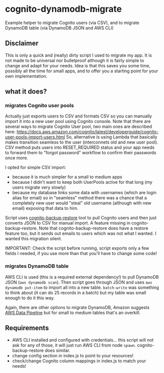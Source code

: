 # cognito-dynamodb-migrate
Example helper to migrate Cognito users (via CSV), and to migrate DynamoDB table (via DynamoDB JSON and AWS CLI)


## Disclaimer
This is only a quick and (really) dirty script I used to migrate my app. It is not made to be universal nor bulletproof although it is fairly simple to change and adapt for your needs.
Idea is that this saves you some time, possibly all the time for small apps, and to offer you a starting point for your own implementation.

## what it does?
### migrates Cognito user pools
Actually just exports users to CSV and formats CSV so you can manually import it into a new user pool using Cognito console.
Note that there are several ways to migrate Cognito User pool, two main ones are described here: https://docs.aws.amazon.com/cognito/latest/developerguide/cognito-user-pools-import-users.html
So, alternative is using Lambda that basically makes transition seamless to the user (interconnets old and new user pool).
CSV method puts users into RESET_REQUIRED status and your app needs to forward them to "forgot password" workflow to confirm their passwords once more.

I opted for simple CSV import:
- because it is much simpler for a small to medium apps
- because I didn't want to keep both UserPools active for that long (my users migrate very slowly)
- because my database links some data with usernames (which are login alias for email) so in "seamless" method there was a chance that a completely new user would "steal" old username (although with new email) exposing that data to him.

Script uses [cognito-backup-restore](https://github.com/rahulpsd18/cognito-backup-restore) tool to pull Cognito users and then just converts JSON to CSV for manual import. A feature missing in cognito-backup-restore.
Note that cognito-backup-restore does have a restore feature too, but it sends out emails to users which was not what I wanted. I wanted this migration silent.

IMPORTANT: Check the script before running, script exports only a few fields I needed, if you use more than that you'll have to change some code!

### migrates DynamoDB table
AWS CLI is used (this is a required external dependency!) to pull DynamoDB JSON (`aws dynamodb scan`). Then script goes through JSON and uses `aws dynamodb put-item` to import all into a new table. `batch-write` was something to think about (it can do 25 records in a batch) but my table was small enough to do it this way.

Again, there are other options to migrate DynamoDB, Amazon suggests [AWS Data Pipeline](https://docs.aws.amazon.com/amazondynamodb/latest/developerguide/DynamoDBPipeline.html) but for small to medium tables that's an overkill.


## Requirements
- AWS CLI installed and configured with credentials... this script will not ask for any of those, it will just run AWS CLI from node `spawn`. cognito-backup-restore does similar.
- change config section in index.js to point to your resources!
- check/change Cognito column mappings in index.js to match your needs!
